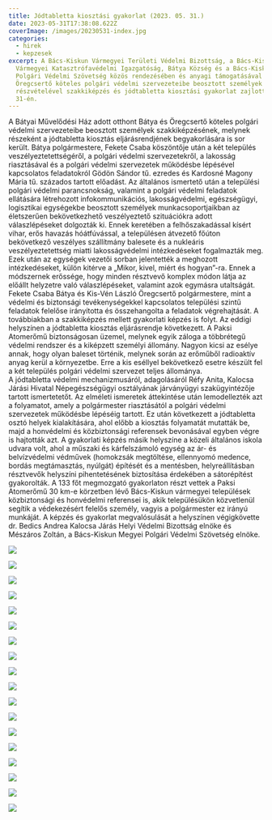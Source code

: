 ```yaml
---
title: Jódtabletta kiosztási gyakorlat (2023. 05. 31.)
date: 2023-05-31T17:38:08.622Z
coverImage: /images/20230531-index.jpg
categories:
  - hirek
  - kepzesek
excerpt: A Bács-Kiskun Vármegyei Területi Védelmi Bizottság, a Bács-Kiskun
  Vármegyei Katasztrófavédelmi Igazgatóság, Bátya Község és a Bács-Kiskun Megyei
  Polgári Védelmi Szövetség közös rendezésében és anyagi támogatásával Bátya és
  Öregcsertő köteles polgári védelmi szervezeteibe beosztott személyek
  részvételével szakkiképzés és jódtabletta kiosztási gyakorlat zajlott május
  31-én.
---
```

A Bátyai Művelődési Ház adott otthont Bátya és Öregcsertő köteles polgári védelmi szervezeteibe beosztott személyek szakkiképzésének, melynek részeként a jódtabletta kiosztás eljárásrendjének begyakorlására is sor került. 
Bátya polgármestere, Fekete Csaba köszöntője után a két település veszélyeztetettségéről, a polgári védelmi szervezetekről, a lakosság riasztásával és a polgári védelmi szervezetek működésbe lépésével kapcsolatos feladatokról Gödön Sándor tű. ezredes és Kardosné Magony Mária tű. százados tartott előadást. Az általános ismertető után a települési polgári védelmi parancsnokság, valamint a polgári védelmi feladatok ellátására létrehozott infokommunikációs, lakosságvédelmi, egészségügyi, logisztikai egységekbe beosztott személyek munkacsoportjaikban az életszerűen bekövetkezhető veszélyeztető szituációkra adott válaszlépéseket dolgozták ki. Ennek keretében a felhőszakadással kísért vihar, erős havazás hóátfúvással, a településen átvezető főúton bekövetkező veszélyes szállítmány balesete és a nukleáris veszélyeztetettség miatti lakosságvédelmi intézkedéseket fogalmazták meg. Ezek után az egységek vezetői sorban jelentették a meghozott intézkedéseket, külön kitérve a „Mikor, kivel, miért és hogyan”-ra. Ennek a módszernek erőssége, hogy minden résztvevő komplex módon látja az előállt helyzetre való válaszlépéseket, valamint azok egymásra utaltságát. Fekete Csaba Bátya és Kis-Vén László Öregcsertő polgármestere, mint a védelmi és biztonsági tevékenységekkel kapcsolatos települési szintű feladatok felelőse irányította és összehangolta a feladatok végrehajtását.
A továbbiakban a szakkiképzés mellett gyakorlati képzés is folyt. Az eddigi helyszínen a jódtabletta kiosztás eljárásrendje következett. 
A Paksi Atomerőmű biztonságosan üzemel, melynek egyik záloga a többrétegű védelmi rendszer és a kiképzett személyi állomány. Nagyon kicsi az esélye annak, hogy olyan baleset történik, melynek során az erőműből radioaktív anyag kerül a környezetbe. Erre a kis eséllyel bekövetkező esetre készült fel a két település polgári védelmi szervezet teljes állománya.\
A jódtabletta védelmi mechanizmusáról, adagolásáról Réfy Anita, Kalocsa Járási Hivatal Népegészségügyi osztályának járványügyi szakügyintézője tartott ismertetetőt. Az elméleti ismeretek áttekintése után lemodellezték azt a folyamatot, amely a polgármester riasztásától a polgári védelmi szervezetek működésbe lépéséig tartott. Ez után következett a jódtabletta osztó helyek kialakítására, ahol előbb a kiosztás folyamatát mutatták be, majd a honvédelmi és közbiztonsági referensek bevonásával egyben végre is hajtották azt. 
A gyakorlati képzés másik helyszíne a közeli általános iskola udvara volt, ahol a műszaki és kárfelszámoló egység az ár- és belvízvédelmi védművek (homokzsák megtöltése, ellennyomó medence, bordás megtámasztás, nyúlgát) építését és a mentésben, helyreállításban résztvevők helyszíni pihentetésének biztosítása érdekében a sátorépítést gyakorolták.
A 133 főt megmozgató gyakorlaton részt vettek a Paksi Atomerőmű 30 km-e körzetben lévő Bács-Kiskun vármegyei települések közbiztonsági és honvédelmi referensei is, akik településükön közvetlenül segítik a védekezésért felelős személy, vagyis a polgármester ez irányú munkáját. 
A képzés és gyakorlat megvalósulását a helyszínen végigkövette dr. Bedics Andrea Kalocsa Járás Helyi Védelmi Bizottság elnöke és Mészáros Zoltán, a Bács-Kiskun Megyei Polgári Védelmi Szövetség elnöke. 

![](/images/20230531-1.jpg)

![](/images/20230531-2.jpg)

![](/images/20230531-3.jpg)

![](/images/20230531-4.jpg)

![](/images/20230531-5.jpg)

![](/images/20230531-6.jpg)

![](/images/20230531-7.jpg)

![](/images/20230531-8.jpg)

![](/images/20230531-9.jpg)

![](/images/20230531-10.jpg)

![](/images/20230531-11.jpg)

![](/images/20230531-12.jpg)

![](/images/20230531-13.jpg)

![](/images/20230531-14.jpg)

![](/images/20230531-15.jpg)

![](/images/20230531-16.jpg)

![](/images/20230531-17.jpg)

![](/images/20230531-18.jpg)